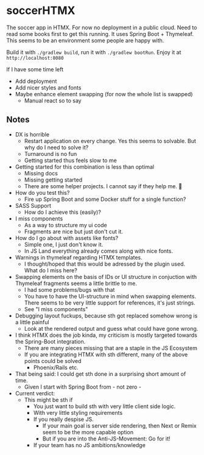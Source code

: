 # soccerHTMX

The soccer app in HTMX. For now no deployment in a public cloud. Need to read some books first to get this running.
It uses Spring Boot + Thymeleaf. This seems to be an environment some people are happy with.

Build it with `./gradlew build`, run it with `./gradlew bootRun`.
Enjoy it at `http://localhost:8080`

If I have some time left
- Add deployment
- Add nicer styles and fonts
- Maybe enhance element swapping (for now the whole list is swapped)
  - Manual react so to say


## Notes

- DX is horrible
  - Restart application on every change. Yes this seems to solvable. But why do I need to solve it?
  - Turnaround is no fun
  - Getting started thus feels slow to me
- Getting started for this combination is less than optimal
  - Missing docs
  - Missing getting started
  - There are some helper projects. I cannot say if they help me. :shrug:
- How do you test this?
  - Fire up Spring Boot and some Docker stuff for a single function?
- SASS Support
  - How do I achieve this (easily)?
- I miss components
  - As a way to structure my ui code
  - Fragments are nice but just don't cut it.
- How do I go about with assets like fonts?
  - Simple one, I just don't know it.
  - In JS Land everything already comes along with nice fonts.
- Warnings in thymeleaf regarding HTMX templates.
  - I thought/hoped that this would be adressed by the plugin used. What do I miss here?
- Swapping elements on the basis of IDs or UI structure in conjuction with Thymeleaf fragments seems a little brittle to me.
  - I had some problems/bugs with that
  - You have to have the UI-structure in mind when swapping elements. There seems to be very little support for references, it's just strings.
  - See "I miss components"
- Debugging layout fuckups, because sth got replaced somehow wrong is a little painful
  - Look at the rendered output and guess what could have gone wrong.
- I think HTMX does the job kinda, my criticism is mostly targeted towards the Spring-Boot integration.
  - There are many pieces missing that are a staple in the JS Ecosystem
  - If you are integrating HTMX with sth different, many of the above points could be solved
    - Phoenix/Rails etc.
- That being said: I could get sth done in a surprising short amount of time.
  - Given I start with Spring Boot from - not zero -
- Current verdict:
  - This might be sth if
    - You just want to build sth with very little client side logic.
    - With very little styling requirements
    - If you really despise JS. 
      - If your main goal is server side rendering, then Next or Remix seem to be the more capable option
      - But if you are into the Anti-JS-Movement: Go for it!
    - If your team has no JS ambitions/knowledge
